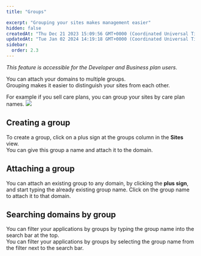 ```yaml
---
title: "Groups"

excerpt: "Grouping your sites makes management easier"
hidden: false
createdAt: "Thu Dec 21 2023 15:09:56 GMT+0000 (Coordinated Universal Time)"
updatedAt: "Tue Jan 02 2024 14:19:18 GMT+0000 (Coordinated Universal Time)"
sidebar:
  order: 2.3
---
```

_This feature is accessible for the Developer and Business plan users._

You can attach your domains to multiple groups.  
Grouping makes it easier to distinguish your sites from each other.

For example if you sell care plans, you can group your sites by care plan names.
![](@images/patchstack-groups.png)

## Creating a group

To create a group, click on a plus sign at the groups column in the **Sites** view.  
You can give this group a name and attach it to the domain.

## Attaching a group

You can attach an existing group to any domain, by clicking the **plus sign**, and start typing the already existing group name. Click on the group name to attach it to that domain.

## Searching domains by group

You can filter your applications by groups by typing the group name into the search bar at the top.  
You can filter your applications by groups by selecting the group name from the filter next to the search bar.
